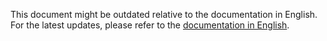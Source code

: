 This document might be outdated relative to the documentation in English. For the latest updates, please refer to the <a href='{{ page.url | replace: "uz/", "en/" }}'>documentation in English</a>.
